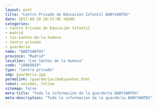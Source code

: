 ```yaml
---
layout: post
title: "Centro Privado de Educación Infantil BABYSANTOS"
date: 2017-09-20 20:57:05 +0200
categories:
- Centro Privado de Educación Infantil
- madrid
- los-santos-de-la-humosa
- Centro privado
- guarderia
name: "BABYSANTOS"
province: "Madrid"
location: "Los Santos de la Humosa"
code: "28069819"
type: "Centro privado"
img: guarderia.jpg
permalink: /guarderias/babysantos.html
robot: noindex, follow
sitemap: false
meta-title: "Toda la información de la guardería BABYSANTOS"
meta-description: "Toda la información de la guardería BABYSANTOS"
---
```

